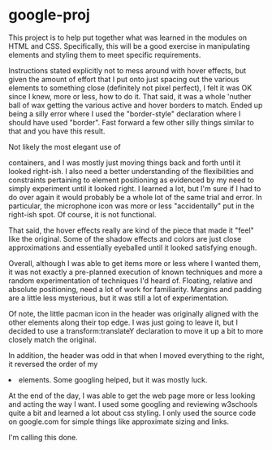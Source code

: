 # google-proj
This project is to help put together what was learned in the modules on HTML and CSS. Specifically, this will be a good exercise in manipulating elements and styling them to meet specific requirements.

Instructions stated explicitly not to mess around with hover effects, but given the amount of effort that I put onto just spacing out the various elements to something close (definitely not pixel perfect), I felt it was OK since I knew, more or less, how to do it. That said, it was a whole 'nuther ball of wax getting the various active and hover borders to match. Ended up being a silly error where I used the "border-style" declaration where I should have used "border". Fast forward a few other silly things similar to that and you have this result.

Not likely the most elegant use of <div> containers, and I was mostly just moving things back and forth until it looked right-ish. I also need a better understanding of the flexibilities and constraints pertaining to element positioning as evidenced by my need to simply experiment until it looked right. I learned a lot, but I'm sure if I had to do over again it would probably be a whole lot of the same trial and error. In particular, the microphone icon was more or less "accidentally" put in the right-ish spot. Of course, it is not functional.

That said, the hover effects really are kind of the piece that made it "feel" like the original. Some of the shadow effects and colors are just close approximations and essentially eyeballed until it looked satisfying enough.

Overall, although I was able to get items more or less where I wanted them, it was not exactly a pre-planned execution of known techniques and more a random experimentation of techniques I'd heard of. Floating, relative and absolute positioning, need a lot of work for familiarity. Margins and padding are a little less mysterious, but it was still a lot of experimentation.

Of note, the little pacman icon in the header was originally aligned with the other elements along their top edge. I was just going to leave it, but I decided to use a transform:translateY declaration to move it up a bit to more closely match the original.

In addition, the header was odd in that when I moved everything to the right, it reversed the order of my <li> elements. Some googling helped, but it was mostly luck.

At the end of the day, I was able to get the web page more or less looking and acting the way I want. I used some googling and reviewing w3schools quite a bit and learned a lot about css styling. I only used the source code on google.com for simple things like approximate sizing and links.

I'm calling this done.
